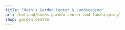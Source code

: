 ```yaml
---
title: "Hoen's Garden Center & Landscaping"
url: /holland/hoens-garden-center-and-landscaping/
shop: garden centre
---
```

